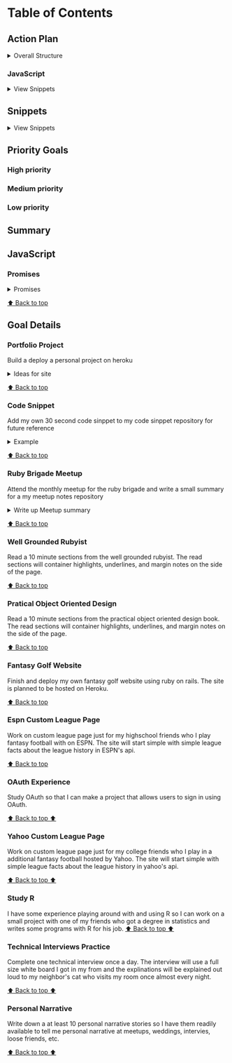 # Table of Contents

## Action Plan
<details>
<summary>Overall Structure</summary>

* List things I can do
* Pick top 3 or 5 items and identify why they are priorities.
* Group your list into high, medium and low priority.
* Rate each item on a scale of 1 to 10.
* Summarize in a single paragraph.
</details>

### JavaScript
<details>
<summary>View Snippets</summary>
 
* [`Promises`](#promises)

</details>


## Snippets
<details>
<summary>View Snippets</summary>
 
* [`Deploy portfolio project on Heroku.`](#portfolio-project)
* [`Make a 30 second code snippet`](#code-snippet)
* [`Attend a monthly meetup of ruby-brigade`](#ruby-brigade-meetup)
* [`Read a section of a chapter in The Well Grounded Rubyist`](#well-grounded-rubyist)
* [`Read a section of a chapter in Practical Object-Oriented Design in Ruby by Santi Metz`](#pratical-object-oriented-design)
* [`Work on Fantasy golf website`](#fantasy-golf-website)
* [`Make a custom league page for my highschool friends' fantasy football league`](#espn-custom-league-page)
* [`Gain additional OAuth experience`](#oauth-experience)
* [`Make a custom league page for my college friends fantast football league`](#yahoo-custom-league-page)
* [`Study to become proficient in R`](#study-r)
* [`Practice Technical Interviews`](#technical-interviews-practice)
* [`Conintue to work on my personal narrative`](#personal-narrative)
</details>

## Priority Goals


### High priority

### Medium priority
### Low priority

## Summary

## JavaScript 

### Promises
<details>
 
<summary>Promises</summary>

 * An object that represents a value
 * Pass a promise around like any other object
 * May or may not be obtained in the future
 * Common use case for making an ajax call
</details>

[⬆ Back to top](#table-of-contents)

## Goal Details
### Portfolio Project
Build a deploy a personal project on heroku
<details>
<summary>Ideas for site</summary>
 * Add resume with an about me page
 * Link Github
 * Link My LinkedIn page
 * Link personal websites that are hosted 
</details>

[⬆ Back to top](#table-of-contents)

### Code Snippet
Add my own 30 second code sinppet to my code sinppet repository for future reference
<details>
<summary>Example</summary>

```
Javascript -> Take a specific player out an array of listed players
players = ["nick","Joe","Erin"...]
draftPlayer(player,i) {
     this.players.splice(i,1)
     this.undraftedPlayers.push(player)
   }
```
</details>

[⬆ Back to top](#table-of-contents)

### Ruby Brigade Meetup
Attend the monthly meetup for the ruby brigade and write a small summary for a my meetup notes repository
<details>
<summary>Write up Meetup summary</summary>
 * State when are where it is
 * List overall events
 * List speakeres
 * give an interesting fact learn

</details>

[⬆ Back to top](#table-of-contents)

### Well Grounded Rubyist
Read a 10 minute sections from the well grounded rubyist. The read sections will container highlights, underlines, and margin notes on the side of the page. 

[⬆ Back to top](#table-of-contents)

### Pratical Object Oriented Design
Read a 10 minute sections from the practical object oriented design book. The read sections will container highlights, underlines, and margin notes on the side of the page. 

</details>

[⬆ Back to top](#table-of-contents)

### Fantasy Golf Website
Finish and deploy my own fantasy golf website using ruby on rails. The site is planned to be hosted on Heroku.

[⬆ Back to top](#table-of-contents)

### Espn Custom League Page
Work on custom league page just for my highschool friends who I play fantasy football with on ESPN. The site will start simple with simple league facts about the league history in ESPN's api. 

[⬆ Back to top](#table-of-contents)

### OAuth Experience
Study OAuth so that I can make a project that allows users to sign in using OAuth. 

[⬆ Back to top ⬆](#table-of-contents)

### Yahoo Custom League Page
Work on custom league page just for my college friends who I play in a additional fantasy football hosted by Yahoo.  The site will start simple with simple league facts about the league history in yahoo's api. 

[⬆ Back to top ⬆](#table-of-contents)

### Study R
I have some experience playing around with and using R so I can work on a small project with one of my friends who got a degree in statistics and writes some programs with R for his job. 
[⬆ Back to top ⬆](#table-of-contents)

### Technical Interviews Practice
Complete one technical interview once a day. The interview will use a full size white board I got in my from and the explinations will be explained out loud to my neighbor's cat who visits my room once almost every night. 

</details>

[⬆ Back to top ⬆](#table-of-contents)

### Personal Narrative
Write down a at least 10 personal narrative stories so I have them readily available to tell me personal narrative at meetups, weddings, intervies, loose friends, etc. 

[⬆ Back to top ⬆](#table-of-contents)

